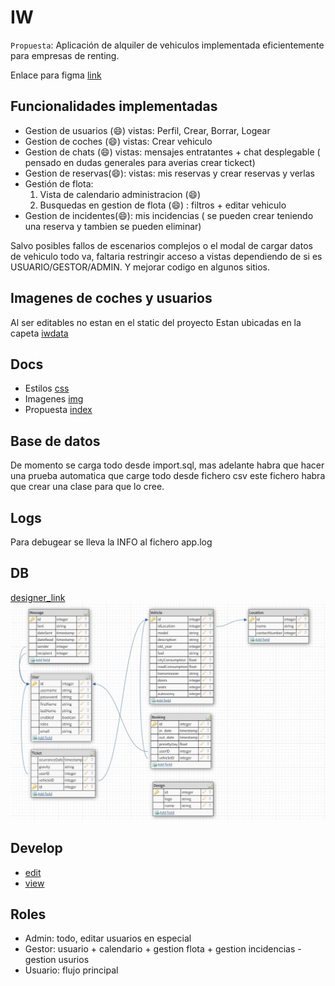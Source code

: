 # IW
`Propuesta`: Aplicación de alquiler de vehiculos implementada eficientemente para empresas de renting.

Enlace para figma [link](https://www.figma.com/file/UY1222Ks3zLpMzkwTa3BFu/IW?node-id=0%3A1&t=WUMRbF9RT37ijLMI-1)


## Funcionalidades implementadas
- Gestion de usuarios (😄) vistas: Perfil, Crear, Borrar, Logear
- Gestion de coches (😄) vistas: Crear vehiculo
- Gestion de chats (😄)  vistas: mensajes entratantes + chat desplegable ( pensado en dudas generales para averias crear tickect)
- Gestion de reservas(😄): vistas: mis reservas y crear reservas y verlas 
- Gestión de flota:
    1. Vista de calendario administracion (😄)
    2. Busquedas en gestion de flota (😄) : filtros + editar vehiculo 
- Gestion de incidentes(😄): mis incidencias ( se pueden crear teniendo una reserva y tambien se pueden eliminar)

Salvo posibles fallos de escenarios complejos o el modal de cargar datos de vehiculo todo va, faltaria restringir acceso a vistas dependiendo de si es USUARIO/GESTOR/ADMIN. Y mejorar codigo en algunos sitios.

## Imagenes de coches y usuarios 
Al ser editables no estan en el static del proyecto
Estan ubicadas en la capeta [iwdata](./RentARide/iwdata/)

## Docs

- Estilos [css](./Presentacion/css/)
- Imagenes [img](./Presentacion/img/)
- Propuesta [index](./Presentacion/index.html)


## Base de datos

De momento se carga todo desde import.sql, mas adelante habra que hacer una prueba automatica que carge todo desde fichero csv 
este fichero habra que crear una clase para que lo cree.

## Logs
Para debugear se lleva la INFO al fichero app.log

## DB

[designer_link](https://dbdesigner.page.link/XSEH3FhGSRpSoBXG9)
![Db shema](Presentacion/img/db.jpg)

## Develop

- [edit](https://guacamole.containers.fdi.ucm.es/)
- [view](https://vm34.containers.fdi.ucm.es/)

## Roles

- Admin: todo, editar usuarios en especial
- Gestor: 
    usuario + calendario + gestion flota + gestion incidencias - gestion usurios 
- Usuario: flujo principal


